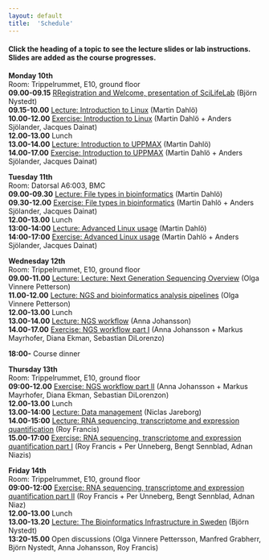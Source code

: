 ```yaml
---
layout: default
title:  'Schedule'
---
```


#### Click the heading of a topic to see the lecture slides or lab instructions. Slides are added as the course progresses.




**Monday 10th**  
Room: Trippelrummet, E10, ground floor  
**09.00-09.15** [RRegistration and Welcome, presentation of SciLifeLab](#) (Björn Nystedt)  
**09.15-10.00** [Lecture: Introduction to Linux](slides/linux-tutorial.pdf) (Martin Dahlö)  
**10.00-12.00** [Exercise: Introduction to Linux](labs/linux-intro) (Martin Dahlö + Anders Sjölander, Jacques Dainat)  
**12.00-13.00** Lunch  
**13.00-14.00** [Lecture: Introduction to UPPMAX](slides/UPPMAX-tutorial.pdf) (Martin Dahlö)  
**14.00-17.00** [Exercise: Introduction to UPPMAX](labs/uppmax-intro) (Martin Dahlö + Anders Sjölander, Jacques Dainat)  

**Tuesday 11th**  
Room: Datorsal A6:003, BMC  
**09.00-09.30** [Lecture: File types in bioinformatics](slides/file_types.pdf) (Martin Dahlö)  
**09.30-12.00** [Exercise: File types in bioinformatics](labs/filetypes) (Martin Dahlö + Anders Sjölander, Jacques Dainat)  
**12.00-13.00** Lunch  
**13:00-14:00** [Lecture: Advanced Linux usage](slides/advanced_linux.pdf) (Martin Dahlö)  
**14:00-17:00** [Exercise: Advanced Linux usage](labs/loops_lab) (Martin Dahlö + Anders Sjölander, Jacques Dainat)  

**Wednesday 12th**  
Room: Trippelrummet, E10, ground floor  
**09.00-11.00** [Lecture: Lecture: Next Generation Sequencing Overview]() (Olga Vinnere Petterson)  
**11.00-12.00** [Lecture: NGS and bioinformatics analysis pipelines]() (Olga Vinnere Petterson)  
**12.00-13.00** Lunch  
**13.00-14.00** [Lecture: NGS workflow](slides/NGS_workflow.pdf) (Anna Johansson)  
**14.00-17.00** [Exercise: NGS workflow part I](labs/NGS_workflow) (Anna Johansson + Markus Mayrhofer, Diana Ekman, Sebastian DiLorenzo)  

**18:00-** Course dinner 

**Thursday 13th**  
Room: Trippelrummet, E10, ground floor  
**09:00-12.00** [Exercise: NGS workflow part II](labs/NGS_workflow) (Anna Johansson + Markus Mayrhofer, Diana Ekman, Sebastian DiLorenzon)  
**12.00-13.00** Lunch  
**13.00-14:00** [Lecture: Data management]() (Niclas Jareborg)  
**14.00-15:00** [Lecture: RNA sequencing, transcriptome and expression quantification](slides/RNAseqMay2018.html) (Roy Francis)  
**15.00-17:00** [Exercise: RNA sequencing, transcriptome and expression quantification part I](labs/rnaseq_161129) (Roy Francis + Per Unneberg, Bengt Sennblad, Adnan Niazis)  

**Friday 14th**  
Room: Trippelrummet, E10, ground floor  
**09:00-12:00** [Exercise: RNA sequencing, transcriptome and expression quantification part II](labs/rnaseq_161129) (Roy Francis + Per Unneberg, Bengt Sennblad, Adnan Niaz)  
**12.00-13.00** Lunch  
**13.00-13.20** [Lecture: The Bioinformatics Infrastructure in Sweden](slides/NBIS.pdf) (Björn Nystedt)    
**13:20-15.00** Open discussions (Olga Vinnere Pettersson, Manfred Grabherr, Björn Nystedt, Anna Johansson, Roy Francis)  

